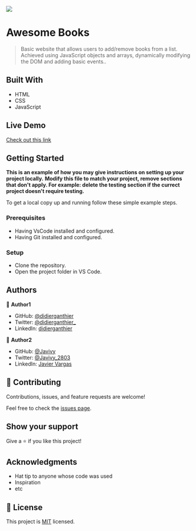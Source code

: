 ![](https://img.shields.io/badge/Microverse-blueviolet)

# Awesome Books

> Basic website that allows users to add/remove books from a list. Achieved using JavaScript objects and arrays, dynamically modifying the DOM and adding basic events..


## Built With

- HTML
- CSS
- JavaScript


## Live Demo
[Check out this link](https://javivy.github.io/modular-awesome-books)


## Getting Started

**This is an example of how you may give instructions on setting up your project locally.**
**Modify this file to match your project, remove sections that don't apply. For example: delete the testing section if the currect project doesn't require testing.**


To get a local copy up and running follow these simple example steps.

### Prerequisites
- Having VsCode installed and configured.
- Having Git installed and configured.

### Setup
- Clone the repository.
- Open the project folder in VS Code.



## Authors

👤 **Author1**

- GitHub: [@didierganthier](https://github.com/didierganthier)
- Twitter: [@didierganthier_](https://twitter.com/didierganthier_)
- LinkedIn: [didierganthier](https://linkedin.com/in/didierganthier)

👤 **Author2**

- GitHub: [@Javivy](https://github.com/Javivy)
- Twitter: [@Javivy_2803](https://twitter.com/Javivy_2803)
- LinkedIn: [Javier Vargas](https://www.linkedin.com/in/javier-alejandro-vargas-ortega/)

## 🤝 Contributing

Contributions, issues, and feature requests are welcome!

Feel free to check the [issues page](../../issues/).

## Show your support

Give a ⭐️ if you like this project!

## Acknowledgments

- Hat tip to anyone whose code was used
- Inspiration
- etc

## 📝 License

This project is [MIT](./LICENSE) licensed.

